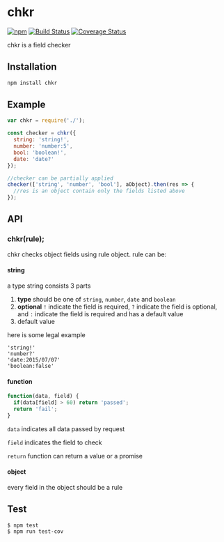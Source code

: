 chkr
===

[![npm](https://img.shields.io/npm/v/chkr.svg)](https://www.npmjs.com/package/chkr) [![Build Status](https://travis-ci.org/waksana/chkr.svg)](https://travis-ci.org/waksana/chkr) [![Coverage Status](https://coveralls.io/repos/waksana/chkr/badge.svg?branch=master)](https://coveralls.io/r/waksana/chkr?branch=master)

chkr is a field checker

## Installation

```sh
npm install chkr
```

## Example

```javascript
var chkr = require('./');

const checker = chkr({
  string: 'string!',
  number: 'number:5',
  bool: 'boolean!',
  date: 'date?'
});

//checker can be partially applied
checker(['string', 'number', 'bool'], aObject).then(res => {
  //res is an object contain only the fields listed above
});
```

## API

### chkr(rule);

chkr checks object fields using rule object. rule can be:

#### string

a type string consists 3 parts

1. **type** should be one of `string`, `number`, `date` and `boolean`
2. **optional** `!` indicate the field is required, `?` indicate the field is optional, and `:` indicate the field is required and has a default value
3. default value

here is some legal example

```
'string!'
'number?'
'date:2015/07/07'
'boolean:false'
```

#### function

```javascript
function(data, field) {
  if(data[field] > 60) return 'passed';
  return 'fail';
}
```

`data` indicates all data passed by request

`field` indicates the field to check

`return` function can return a value or a promise

#### object

every field in the object should be a rule

## Test

```
$ npm test
$ npm run test-cov
```

